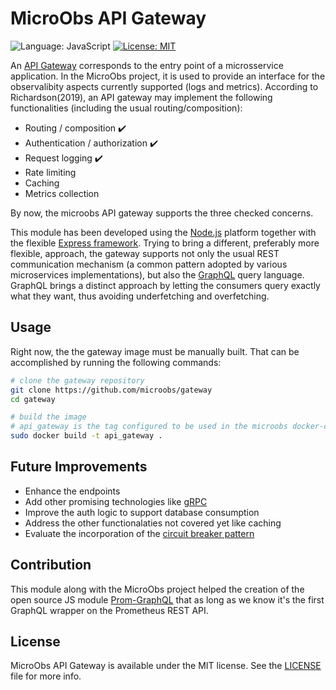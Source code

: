 # MicroObs API Gateway
![Language: JavaScript](https://img.shields.io/static/v1?label=language&message=javascript&color=yellow&style=flat)
[![License: MIT](https://img.shields.io/github/license/microobs/gateway)](https://opensource.org/licenses/MIT)

An [API Gateway](https://microservices.io/patterns/apigateway.html) corresponds to the entry point of a microsservice application. In the MicroObs project, it is used to provide an interface for the observalibity aspects currently supported (logs and metrics).
According to Richardson(2019), an API gateway may implement the following functionalities (including the usual routing/composition):
* Routing / composition :heavy_check_mark:
* Authentication / authorization :heavy_check_mark:
* Request logging :heavy_check_mark:
* Rate limiting
* Caching
* Metrics collection

By now, the microobs API gateway supports the three checked concerns.

This module has been developed using the [Node.js](https://nodejs.org/) platform together with the flexible [Express framework](https://expressjs.com/). Trying to bring a different, preferably more flexible, approach, the gateway supports not only the usual REST communication mechanism (a common pattern adopted by various microservices implementations), but also the [GraphQL](https://graphql.org/) query language. GraphQL brings a distinct approach by letting the consumers query exactly what they want, thus avoiding underfetching and overfetching.

## Usage
Right now, the the gateway image must be manually built. That can be accomplished by running the following commands:
```sh
# clone the gateway repository
git clone https://github.com/microobs/gateway
cd gateway

# build the image
# api_gateway is the tag configured to be used in the microobs docker-compose
sudo docker build -t api_gateway .
```

## Future Improvements
* Enhance the endpoints
* Add other promising technologies like [gRPC](https://grpc.io/)
* Improve the auth logic to support database consumption
* Address the other functionalaties not covered yet like caching
* Evaluate the incorporation of the [circuit breaker pattern](https://microservices.io/patterns/reliability/circuit-breaker.html)

## Contribution
This module along with the MicroObs project helped the creation of the open source JS module [Prom-GraphQL](https://github.com/carloszimm/prom-graphql) that as long as we know it's the first GraphQL wrapper on the Prometheus REST API.

## License
MicroObs API Gateway is available under the MIT license. See the [LICENSE](https://github.com/microobs/gateway/blob/master/LICENSE) file for more info.
